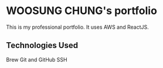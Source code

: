 # WOOSUNG CHUNG's portfolio

This is my professional portfolio. It uses AWS and ReactJS.

## Technologies Used

Brew
Git and GitHub
SSH
